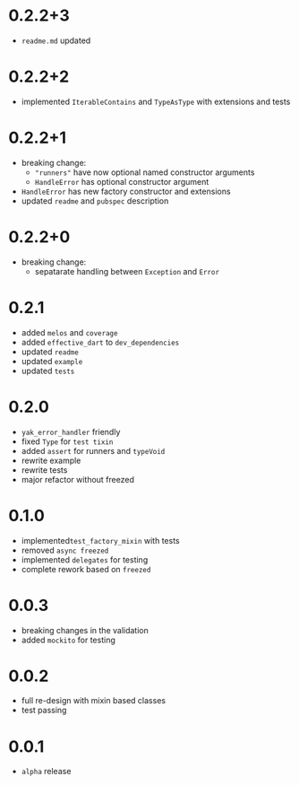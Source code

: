 # 0.2.2+3
- `readme.md` updated 

# 0.2.2+2
- implemented `IterableContains` and `TypeAsType`
  with extensions and tests 

# 0.2.2+1
- breaking change: 
  - `"runners"` have now optional named constructor arguments
  - `HandleError` has optional constructor argument
- `HandleError` has new factory constructor and extensions
- updated `readme` and `pubspec` description

# 0.2.2+0
- breaking change: 
  - sepatarate handling between `Exception` and `Error`

# 0.2.1
- added `melos` and `coverage`
- added `effective_dart` to `dev_dependencies`
- updated `readme`
- updated `example`
- updated `tests`

# 0.2.0
- `yak_error_handler` friendly
- fixed `Type` for `test tixin`
- added `assert` for runners and `typeVoid`
- rewrite example
- rewrite tests
- major refactor without freezed

# 0.1.0
- implemented`test_factory_mixin` with tests
- removed `async freezed` 
- implemented `delegates` for testing
- complete rework based on `freezed`

# 0.0.3
- breaking changes in the validation
- added `mockito` for testing

# 0.0.2
- full re-design with mixin based classes
- test passing

# 0.0.1
- `alpha` release
